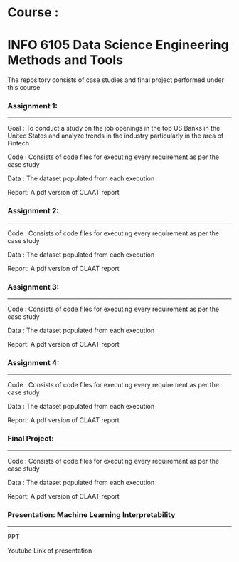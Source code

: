 # Course : 
# INFO 6105 Data Science Engineering Methods and Tools

The repository consists of case studies and final project performed under this course

### Assignment 1:
******************
Goal : To conduct a study on the job openings in the top US Banks in the United States and analyze trends in the industry particularly in the area of Fintech

Code : Consists of code files for executing every requirement as per the case study

Data : The dataset populated from each execution

Report: A pdf version of CLAAT report


### Assignment 2:
**********************
Code : Consists of code files for executing every requirement as per the case study

Data : The dataset populated from each execution

Report: A pdf version of CLAAT report


### Assignment 3:
********************
Code : Consists of code files for executing every requirement as per the case study

Data : The dataset populated from each execution

Report: A pdf version of CLAAT report

### Assignment 4:
********************
Code : Consists of code files for executing every requirement as per the case study

Data : The dataset populated from each execution

Report: A pdf version of CLAAT report

### Final Project:
********************
Code : Consists of code files for executing every requirement as per the case study

Data : The dataset populated from each execution

Report: A pdf version of CLAAT report

### Presentation: Machine Learning Interpretability
***************************************************
PPT

Youtube Link of presentation

